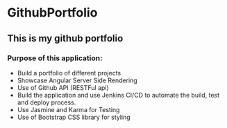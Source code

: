# GithubPortfolio

## This is my github portfolio

### Purpose of this application:
- Build a portfolio of different projects
- Showcase Angular Server Side Rendering
- Use of Github API (RESTFul api)
- Build the application and use Jenkins CI/CD to automate the build, test and deploy process.
- Use Jasmine and Karma for Testing
- Use of Bootstrap CSS library for styling